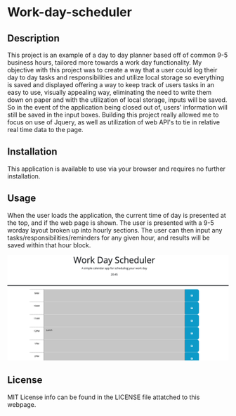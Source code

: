 # Work-day-scheduler

## Description

This project is an example of a day to day planner based off of common 9-5 business hours, tailored more towards a work day functionality. My objective with this project was to create a way that a user could log their day to day tasks and responsibilities and utilize local storage so everything is saved and displayed offering a way to keep track of users tasks in an easy to use, visually appealing way, eliminating the need to write them down on paper and with the utilization of local storage, inputs will be saved. So in the event of the application being closed out of, users' information will still be saved in the input boxes. Building this project really allowed me to focus on use of Jquery, as well as utilization of web API's to tie in relative real time data to the page.


## Installation

This application is available to use via your browser and requires no further installation.

## Usage

When the user loads the application, the current time of day is presented at the top, and if the web page is shown. The user is presented with a 9-5 worday layout broken up into hourly sections. The user can then input any tasks/responsibilities/reminders for any given hour, and results will be saved within that hour block. 


![Time displayed with hour blocks](assets/images/Workday.png)
 



## License

MIT License info can be found in the LICENSE file attatched to this webpage.

